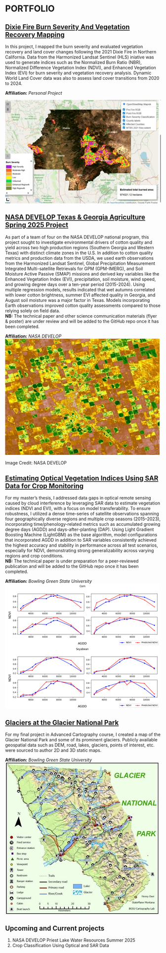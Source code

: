 # PORTFOLIO

## [Dixie Fire Burn Severity And Vegetation Recovery Mapping](https://henry-os.github.io/DixieFire_Monitoring/)
In this project, I mapped the burn severity and evaluated vegetation recovery and land cover changes following the 2021 Dixie Fire in Northern California. Data from the Harmonized Landsat Sentinel (HLS) iniative was used to generate indices such as the Normalized Burn Ratio (NBR), Normalized Difference Vegetation Index (NDVI), and Enhanced Vegetation Index (EVI) for burn severity and vegetation recovery analysis. Dynamic World Land Cover data was also to assess land cover transitions from 2020 to 2024. 

**Affiliation:** *Personal Project*

![](images/BurnSeverity_map.jpg)


## [NASA DEVELOP Texas & Georgia Agriculture Spring 2025 Project](https://github.com/Henry-Os/Texas-GeorgiaAg-NASA-Develop-.git)
As part of a team of four on the NASA DEVELOP national program, this project sought to investigate environmental drivers of cotton quality and yield across two high production regions (Southern Georgia and Western Texas) with distinct climate zones in the U.S. In addition to cotton quality metrics and production data from the USDA, we used earth observations from the Harmonized Landsat Sentinel,  Global Precipitation Measurement Integrated Multi-satellite Retrievals for GPM (GPM-IMERG), and Soil Moisture Active Passive (SMAP) missions and derived key variables like the Enhanced Vegetation Index (EVI), precipitation, soil moisture, wind speed, and growing degree days over a ten-year period (2015-2024). Using multiple regression models, results indicated that wet autumns correlated with lower cotton brightness, summer EVI affected quality in Georgia, and August soil moisture was a major factor in Texas. Models incorporating Earth observations improved cotton quality assessments compared to those relying solely on field data.  
**NB:** The technical paper and other science communication materials (flyer & poster) are under review and will be added to the GitHub repo once it has been completed.

**Affiliation:** *NASA DEVELOP*  
![](images/develop_pic.jpg)

Image Credit: NASA DEVELOP


## [Estimating Optical Vegetation Indices Using SAR Data for Crop Monitoring](https://github.com/Henry-Os/Thesis_project.git)
For my master’s thesis, I addressed data gaps in optical remote sensing caused by cloud interference by leveraging SAR data to estimate vegetation indices (NDVI and EVI), with a focus on model transferability. To ensure robustness, I utilized a dense time-series of satellite observations spanning four geographically diverse regions and multiple crop seasons (2015–2023), incorporating time/phenology-related metrics such as accumulated growing degree days (AGDD) and days-after-planting (DAP). Using Light Gradient Boosting Machine (LightGBM) as the base algorithm, model configurations that incorporated AGDD in addition to SAR variables consistently achieved the highest accuracy and stability in performance across all test scenarios, especially for NDVI, demonstrating strong generalizability across varying regions and crop conditions.   
**NB:** The technical paper is under preparation for a peer-reviewed publication and will be added to the GitHub repo once it has been completed.

**Affiliation:** *Bowling Green State University*  
![](images/actual_vs_predicted_NDVI_corn.png) ![](images/actual_vs_predicted_NDVI_soya.png)


## [Glaciers at the Glacier National Park](https://github.com/Henry-Os/Maps.git)
For my final project in Advanced Cartography course, I created a map of the Glacier National Park and some of its prominent glaciers. Publicly available geospatial data such as DEM, road, lakes, glaciers, points of interest, etc. were sourced to author 2D and 3D static maps.  
  
**Affiliation:** *Bowling Green State University*  
![](images/glacier_web.jpg)


## Upcoming and Current projects
1. NASA DEVELOP Priest Lake Water Resources Summer 2025
2. Crop Classification Using Optical and SAR Data
